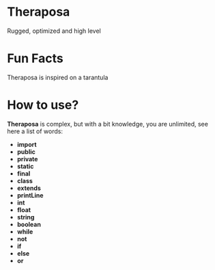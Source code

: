 # Theraposa
Rugged, optimized and high level

# Fun Facts
Theraposa is inspired on a tarantula

# How to use?
**Theraposa** is complex, but with a bit knowledge, you are unlimited, see here a list of words:
- **import**
- **public**
- **private**
- **static**
- **final**
- **class**
- **extends**
- **printLine**
- **int**
- **float**
- **string**
- **boolean**
- **while**
- **not**
- **if**
- **else**
- **or**
